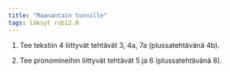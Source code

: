 ```yaml
---
title: "Maanantain tunnille"
tags: läksyt rub12.8
---
```


1. Tee tekstiin 4 liittyvät tehtävät 3, 4a, 7a (plussatehtävänä 4b).

2. Tee pronomineihin liittyvät tehtävät 5 ja 6 (plussatehtävänä 8).